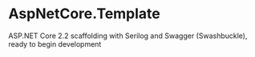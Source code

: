 # AspNetCore.Template
ASP.NET Core 2.2 scaffolding with Serilog and Swagger (Swashbuckle), ready to begin development
